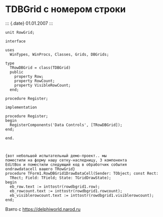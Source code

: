 TDBGrid с номером строки
========================

::: {.date}
01.01.2007
:::

    unit RowGrid;
     
    interface
     
    uses
      WinTypes, WinProcs, Classes, Grids, DBGrids;
     
    type
      TRowDBGrid = class(TDBGrid)
      public
        property Row;
        property RowCount;
        property VisibleRowCount;
      end;
     
    procedure Register;
     
    implementation
     
    procedure Register;
    begin
      RegisterComponents('Data Controls', [TRowDBGrid]);
    end;
     
    end.
     
     
     
    {вот небольшой испытательный демо-проект.. мы
    поместили на форму нашу сетку-наследницу, 3 компонента
    EditBox и поместили следующий код в обработчик события
    ondrawdatacell вашего TRowGrid}
    procedure TForm1.RowDBGrid1DrawDataCell(Sender: TObject; const Rect:
      TRect; Field: TField; State: TGridDrawState);
    begin
      eb_row.text := inttostr(rowdbgrid1.row);
      eb_rowcount.text := inttostr(rowdbgrid1.rowcount);
      eb_visiblerowcount.text := inttostr(rowdbgrid1.visiblerowcount);
    end;

Взято с <https://delphiworld.narod.ru>
